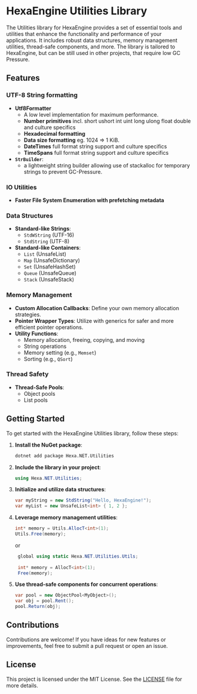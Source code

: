 # HexaEngine Utilities Library

The Utilities library for HexaEngine provides a set of essential tools and utilities that enhance the functionality and performance of your applications. It includes robust data structures, memory management utilities, thread-safe components, and more.
The library is tailored to HexaEngine, but can be still used in other projects, that require low GC Pressure.

## Features

### UTF-8 String formatting
- **Utf8Formatter**
  - A low level implementation for maximum performance. 
  - **Number primitives** incl. short ushort int uint long ulong float double and culture specifics
  - **Hexadecimal formatting**
  - **Data size formatting** eg. 1024 => 1 KiB.
  - **DateTimes** full format string support and culture specifics
  - **TimeSpans** full format string support and culture specifics
- **`StrBuilder`**:
  - a lightweight string builder allowing use of stackalloc for temporary strings to prevent GC-Pressure.

### IO Utilities
- **Faster File System Enumeration with prefetching metadata**

### Data Structures
- **Standard-like Strings**:
  - `StdWString` (UTF-16)
  - `StdString` (UTF-8)
- **Standard-like Containers**:
  - `List` (UnsafeList)
  - `Map` (UnsafeDictionary)
  - `Set` (UnsafeHashSet)
  - `Queue` (UnsafeQueue)
  - `Stack` (UnsafeStack)

### Memory Management
- **Custom Allocation Callbacks**: Define your own memory allocation strategies.
- **Pointer Wrapper Types**: Utilize with generics for safer and more efficient pointer operations.
- **Utility Functions**:
  - Memory allocation, freeing, copying, and moving
  - String operations
  - Memory setting (e.g., `Memset`)
  - Sorting (e.g., `QSort`)

### Thread Safety
- **Thread-Safe Pools**:
  - Object pools
  - List pools

## Getting Started

To get started with the HexaEngine Utilities library, follow these steps:

1. **Install the NuGet package**:
    ```bash
    dotnet add package Hexa.NET.Utilities
    ```

2. **Include the library in your project**:
    ```csharp
    using Hexa.NET.Utilities;
    ```

3. **Initialize and utilize data structures**:
    ```csharp
    var myString = new StdString("Hello, HexaEngine!");
    var myList = new UnsafeList<int> { 1, 2 };
    ```

4. **Leverage memory management utilities**:
    ```csharp
    int* memory = Utils.AllocT<int>(1);
    Utils.Free(memory);
    ```
    or
   ```csharp
    global using static Hexa.NET.Utilities.Utils;
  
    int* memory = AllocT<int>(1);
    Free(memory);
   ```

6. **Use thread-safe components for concurrent operations**:
    ```csharp
    var pool = new ObjectPool<MyObject>();
    var obj = pool.Rent();
    pool.Return(obj);
    ```

## Contributions

Contributions are welcome! If you have ideas for new features or improvements, feel free to submit a pull request or open an issue.

## License

This project is licensed under the MIT License. See the [LICENSE](LICENSE) file for more details.

